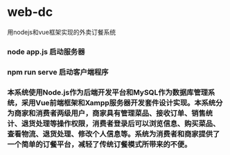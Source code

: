 # web-dc
用nodejs和vue框架实现的外卖订餐系统
### node app.js 启动服务器
### npm run serve 启动客户端程序
### 本系统使用Node.js作为后端开发平台和MySQL作为数据库管理系统，采用Vue前端框架和Xampp服务器开发套件设计实现。本系统分为商家和消费者两级用户，商家具有管理菜品、接收订单、销售统计、退货处理等操作权限，消费者登录后可以浏览信息、购买菜品、查看物流、退货处理、修改个人信息等。系统为消费者和商家提供了一个简单的订餐平台，减轻了传统订餐模式所带来的不便。
